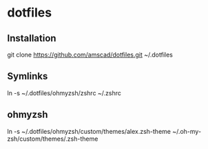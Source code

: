 # dotfiles
## Installation
git clone https://github.com/amscad/dotfiles.git ~/.dotfiles

## Symlinks
ln -s ~/.dotfiles/ohmyzsh/zshrc ~/.zshrc


## ohmyzsh
ln -s ~/.dotfiles/ohmyzsh/custom/themes/alex.zsh-theme ~/.oh-my-zsh/custom/themes/.zsh-theme

